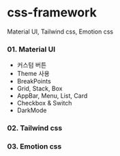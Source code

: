 # css-framework

Material UI, Tailwind css, Emotion css

### 01. Material UI

- 커스텀 버튼
- Theme 사용
- BreakPoints
- Grid, Stack, Box
- AppBar, Menu, List, Card
- Checkbox & Switch
- DarkMode

### 02. Tailwind css

### 03. Emotion css
